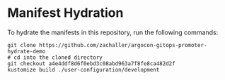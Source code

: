 # Manifest Hydration

To hydrate the manifests in this repository, run the following commands:

```shell
git clone https://github.com/zachaller/argocon-gitops-promoter-hydrate-demo
# cd into the cloned directory
git checkout a4e4ddf8d6f0ebd3c08abd963a7f8fe8ca482d2f
kustomize build ./user-configuration/development
```
